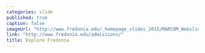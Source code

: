 ```yaml
---
categories: slide
published: true
caption: false
imageUrl: "http://www.fredonia.edu/_homepage_slides_2015/MARCOM_Webslides_2015-5.jpg"
link: "http://www.fredonia.edu/admissions/"
title: Explore Fredonia
---
```


